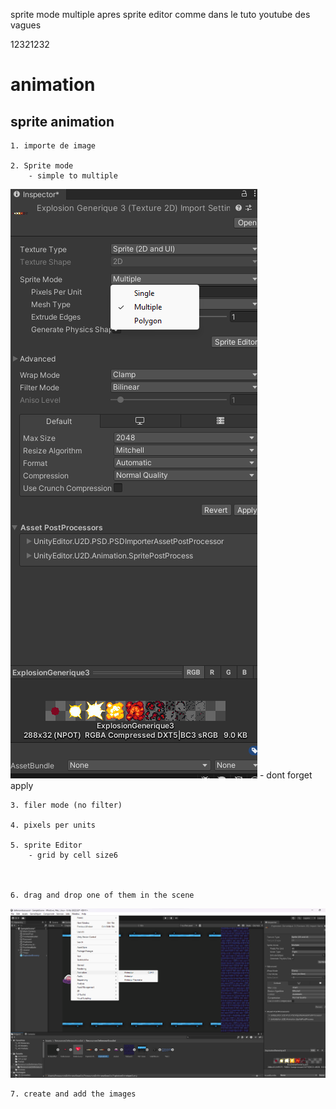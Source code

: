 sprite mode multiple apres sprite editor comme  dans le tuto youtube des vagues

12321232

# animation 

## sprite animation
    1. importe de image 

    2. Sprite mode
        - simple to multiple 
![Instruction](./image/Screenshot%202024-02-11%20152844.png)
    - dont forget apply

    3. filer mode (no filter)

    4. pixels per units

    5. sprite Editor
        - grid by cell size6



    6. drag and drop one of them in the scene
    
![Instruction](./image/Screenshot%202024-02-11%20154909.png)

    7. create and add the images